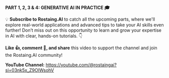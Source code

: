 **PART 1, 2, 3 & 4: GENERATIVE AI IN PRACTICE 🎓**

💡 **Subscribe to Rostaing.AI** to catch all the upcoming parts, where we'll explore real-world applications and advanced tips to take your AI skills even further! Don’t miss out on this opportunity to learn and grow your expertise in AI with clear, hands-on tutorials. 👇

**Like 👍, comment 💬, and share** this video to support the channel and join the Rostaing.AI community!

**YouTube Channel:** https://youtube.com/@rostaingai?si=03nk5x_Z9OIWsohV
